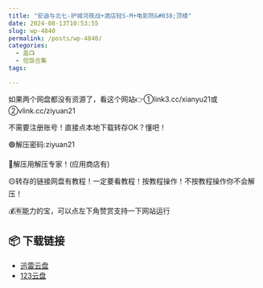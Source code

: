 ```yaml
---
title: "安迪与北七-护城河夜战+酒店轻S-M+电影院&#038;顶楼"
date: 2024-08-13T10:53:55
slug: wp-4840
permalink: /posts/wp-4840/
categories:
  - 盖📺
  - 恰饭合集
tags:

---
```


如果两个网盘都没有资源了，看这个网站👉①link3.cc/xianyu21或②vlink.cc/ziyuan21

不需要注册账号！直接点本地下载转存OK？懂吧！

🟢解压密码:ziyuan21

🔵解压用解压专家！(应用商店有)

🟡转存的链接网盘有教程！一定要看教程！按教程操作！不按教程操作你不会解压！

💰🈶能力的宝，可以点左下角赞赏支持一下网站运行

## 📦 下载链接
- [迅雷云盘](https://blziyuan21.com/pay-download/4840?key=08696e6431&down_id=0)
- [123云盘](https://blziyuan21.com/pay-download/4840?key=08696e6431&down_id=1)

